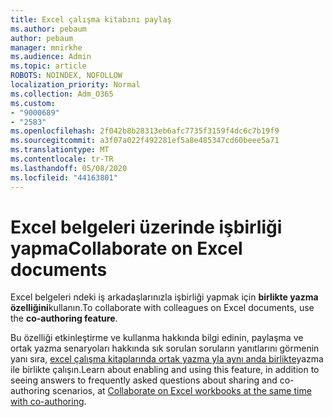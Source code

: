 ```yaml
---
title: Excel çalışma kitabını paylaş
ms.author: pebaum
author: pebaum
manager: mnirkhe
ms.audience: Admin
ms.topic: article
ROBOTS: NOINDEX, NOFOLLOW
localization_priority: Normal
ms.collection: Adm_O365
ms.custom:
- "9000689"
- "2583"
ms.openlocfilehash: 2f042b8b28313eb6afc7735f3159f4dc6c7b19f9
ms.sourcegitcommit: a3f07a022f492281ef5a8e485347cd60beee5a71
ms.translationtype: MT
ms.contentlocale: tr-TR
ms.lasthandoff: 05/08/2020
ms.locfileid: "44163801"
---
```

# <a name="collaborate-on-excel-documents"></a><span data-ttu-id="8ca8b-102">Excel belgeleri üzerinde işbirliği yapma</span><span class="sxs-lookup"><span data-stu-id="8ca8b-102">Collaborate on Excel documents</span></span>

<span data-ttu-id="8ca8b-103">Excel belgeleri ndeki iş arkadaşlarınızla işbirliği yapmak için **birlikte yazma özelliğini**kullanın.</span><span class="sxs-lookup"><span data-stu-id="8ca8b-103">To collaborate with colleagues on Excel documents, use the **co-authoring feature**.</span></span> 

<span data-ttu-id="8ca8b-104">Bu özelliği etkinleştirme ve kullanma hakkında bilgi edinin, paylaşma ve ortak yazma senaryoları hakkında sık sorulan soruların yanıtlarını görmenin yanı sıra, [excel çalışma kitaplarında ortak yazma yla aynı anda birlikte](https://support.office.com/article/7152aa8b-b791-414c-a3bb-3024e46fb104)yazma ile birlikte çalışın.</span><span class="sxs-lookup"><span data-stu-id="8ca8b-104">Learn about enabling and using this feature, in addition to seeing answers to frequently asked questions about sharing and co-authoring scenarios, at [Collaborate on Excel workbooks at the same time with co-authoring](https://support.office.com/article/7152aa8b-b791-414c-a3bb-3024e46fb104).</span></span>
